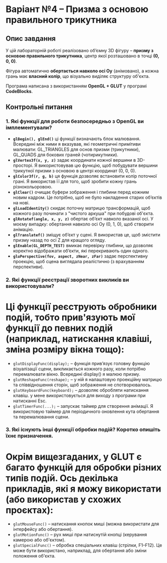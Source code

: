 # Варіант №4 – Призма з основою правильного трикутника

## Опис завдання

У цій лабораторній роботі реалізовано об’ємну 3D фігуру – **призму з основою правильного трикутника**, центр якої розташовано в точці **(0, 0, 0)**.

Фігура автоматично **обертається навколо осі Oy** (анімовано), а кожна грань має **власний колір**, що візуально виділяє структуру об'єкта.

Програма написана з використанням **OpenGL + GLUT** у програмі **CodeBlocks**.


## Контрольні питання

### 1. Які функції для роботи безпосередньо з OpenGL ви імплементували?

- **`glBegin(), glEnd()`**
ці функції визначають блок малювання. Всередині між ними я вказував, які геометричні примітиви малювати: GL_TRIANGLES для основ призми (трикутники), GL_QUADS для бокових граней (чотирикутники).
- **`glVertex3f(x, y, z)`**
задає координати кожної вершини в 3D-просторі. Я використовував цю функцію, щоб побудувати вершини трикутної призми з основою в центрі координат (0, 0, 0).
- **`glColor3f(r, g, b)`**
ця функція дозволяє встановити колір поточної грані. Я використав її для того, щоб зробити кожну грань різнокольоровою.
- **`glClear()`**
очищає буфери зображення і глибини перед кожним новим кадром. Це потрібно, щоб не було накладення старих об’єктів на нові.
- **`glLoadIdentity()`**
скидає поточну матрицю трансформацій, щоб кожного разу починати з "чистого аркуша" при побудові об'єкта.
- **`glRotatef(angle, x, y, z)`**
обертає об’єкт навколо вказаної осі. У моєму випадку: обертання навколо осі Oy (0, 1, 0), щоб створити анімацію.
- **`glTranslatef()`**
зміщує об’єкт у сцені. Я використав це, щоб змістити призму назад по осі Z для кращого огляду.
- **`glEnable(GL_DEPTH_TEST)`**
вмикає перевірку глибини, що дозволяє коректно відображати об’єкти, які перекривають один одного.
- **`gluPerspective(fov, aspect, zNear, zFar)`**
задає перспективну проекцію, щоб сцена виглядала реалістично (з врахуванням перспективи).


### 2. Які функції реєстрації зворотних викликів ви використовували?
# Ці функції реєструють обробники подій, тобто прив'язують мої функції до певних подій (наприклад, натискання клавіші, зміна розміру вікна тощо):


- `glutDisplayFunc(display);` – функція прив’язує головну функцію візуалізації сцени, викликається кожного разу, коли потрібно перемалювати вікно. Всередині display() я малюю призму.
- `glutReshapeFunc(reshape);` – у ній я налаштовую проекційну матрицю та співвідношення сторін, щоб зображення не спотворювалось.
- `glutKeyboardFunc(keyboard);` – дозволяє обробляти натискання клавіш. у мене використовується для виходу з програми при натисканні Esc.
- `glutTimerFunc(...);` – запускає таймер для створення анімації. Я використовую таймер для періодичного оновлення кута обертання та перемалювання сцени.


### 3. Які існують інші функції обробки подій? Коротко опишіть їхнє призначення.
# Окрім вищезгаданих, у GLUT є багато функцій для обробки різних типів подій. Ось декілька прикладів, які я можу використати (або використав у схожих проєктах):

- `glutMouseFunc()` – натискання кнопок миші (можна використати для інтерфейсу або обертання).
- `glutMotionFunc()` – рух миші при натиснутій кнопці (керування камерою або об'єктом).
- `glutSpecialFunc()` – обробка спеціальних клавіш (стрілки, F1–F12). Це може бути використано, наприклад, для обертання або зміни положення об'єкта.

